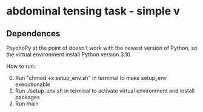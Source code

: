 # abdominal tensing task - simple v

## Dependences
PsychoPy at the point of doesn't work with the newest version of Python, so the virtual environment install Python version 3.10.

How to run:

0. Run "chmod +x setup_env.sh" in terminal to make setup_env executionable 
1. Run ./setup_env.sh in terminal to activate virtual environment and install packages
2. Run main 